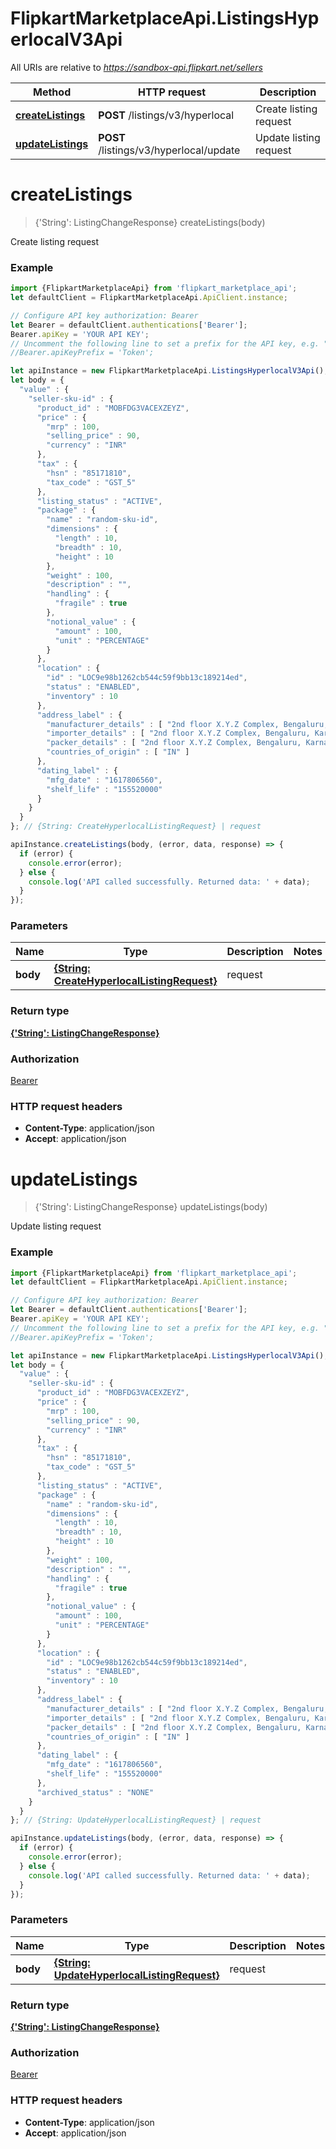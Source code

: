 # FlipkartMarketplaceApi.ListingsHyperlocalV3Api

All URIs are relative to *https://sandbox-api.flipkart.net/sellers*

Method | HTTP request | Description
------------- | ------------- | -------------
[**createListings**](ListingsHyperlocalV3Api.md#createListings) | **POST** /listings/v3/hyperlocal | Create listing request
[**updateListings**](ListingsHyperlocalV3Api.md#updateListings) | **POST** /listings/v3/hyperlocal/update | Update listing request

<a name="createListings"></a>
# **createListings**
> {&#x27;String&#x27;: ListingChangeResponse} createListings(body)

Create listing request

### Example
```javascript
import {FlipkartMarketplaceApi} from 'flipkart_marketplace_api';
let defaultClient = FlipkartMarketplaceApi.ApiClient.instance;

// Configure API key authorization: Bearer
let Bearer = defaultClient.authentications['Bearer'];
Bearer.apiKey = 'YOUR API KEY';
// Uncomment the following line to set a prefix for the API key, e.g. "Token" (defaults to null)
//Bearer.apiKeyPrefix = 'Token';

let apiInstance = new FlipkartMarketplaceApi.ListingsHyperlocalV3Api();
let body = {
  "value" : {
    "seller-sku-id" : {
      "product_id" : "MOBFDG3VACEXZEYZ",
      "price" : {
        "mrp" : 100,
        "selling_price" : 90,
        "currency" : "INR"
      },
      "tax" : {
        "hsn" : "85171810",
        "tax_code" : "GST_5"
      },
      "listing_status" : "ACTIVE",
      "package" : {
        "name" : "random-sku-id",
        "dimensions" : {
          "length" : 10,
          "breadth" : 10,
          "height" : 10
        },
        "weight" : 100,
        "description" : "",
        "handling" : {
          "fragile" : true
        },
        "notional_value" : {
          "amount" : 100,
          "unit" : "PERCENTAGE"
        }
      },
      "location" : {
        "id" : "LOC9e98b1262cb544c59f9bb13c189214ed",
        "status" : "ENABLED",
        "inventory" : 10
      },
      "address_label" : {
        "manufacturer_details" : [ "2nd floor X.Y.Z Complex, Bengaluru, Karnataka 560066" ],
        "importer_details" : [ "2nd floor X.Y.Z Complex, Bengaluru, Karnataka 560066" ],
        "packer_details" : [ "2nd floor X.Y.Z Complex, Bengaluru, Karnataka 560066" ],
        "countries_of_origin" : [ "IN" ]
      },
      "dating_label" : {
        "mfg_date" : "1617806560",
        "shelf_life" : "155520000"
      }
    }
  }
}; // {String: CreateHyperlocalListingRequest} | request

apiInstance.createListings(body, (error, data, response) => {
  if (error) {
    console.error(error);
  } else {
    console.log('API called successfully. Returned data: ' + data);
  }
});
```

### Parameters

Name | Type | Description  | Notes
------------- | ------------- | ------------- | -------------
 **body** | [**{String: CreateHyperlocalListingRequest}**](Object.md)| request | 

### Return type

[**{&#x27;String&#x27;: ListingChangeResponse}**](ListingChangeResponse.md)

### Authorization

[Bearer](../README.md#Bearer)

### HTTP request headers

 - **Content-Type**: application/json
 - **Accept**: application/json

<a name="updateListings"></a>
# **updateListings**
> {&#x27;String&#x27;: ListingChangeResponse} updateListings(body)

Update listing request

### Example
```javascript
import {FlipkartMarketplaceApi} from 'flipkart_marketplace_api';
let defaultClient = FlipkartMarketplaceApi.ApiClient.instance;

// Configure API key authorization: Bearer
let Bearer = defaultClient.authentications['Bearer'];
Bearer.apiKey = 'YOUR API KEY';
// Uncomment the following line to set a prefix for the API key, e.g. "Token" (defaults to null)
//Bearer.apiKeyPrefix = 'Token';

let apiInstance = new FlipkartMarketplaceApi.ListingsHyperlocalV3Api();
let body = {
  "value" : {
    "seller-sku-id" : {
      "product_id" : "MOBFDG3VACEXZEYZ",
      "price" : {
        "mrp" : 100,
        "selling_price" : 90,
        "currency" : "INR"
      },
      "tax" : {
        "hsn" : "85171810",
        "tax_code" : "GST_5"
      },
      "listing_status" : "ACTIVE",
      "package" : {
        "name" : "random-sku-id",
        "dimensions" : {
          "length" : 10,
          "breadth" : 10,
          "height" : 10
        },
        "weight" : 100,
        "description" : "",
        "handling" : {
          "fragile" : true
        },
        "notional_value" : {
          "amount" : 100,
          "unit" : "PERCENTAGE"
        }
      },
      "location" : {
        "id" : "LOC9e98b1262cb544c59f9bb13c189214ed",
        "status" : "ENABLED",
        "inventory" : 10
      },
      "address_label" : {
        "manufacturer_details" : [ "2nd floor X.Y.Z Complex, Bengaluru, Karnataka 560066" ],
        "importer_details" : [ "2nd floor X.Y.Z Complex, Bengaluru, Karnataka 560066" ],
        "packer_details" : [ "2nd floor X.Y.Z Complex, Bengaluru, Karnataka 560066" ],
        "countries_of_origin" : [ "IN" ]
      },
      "dating_label" : {
        "mfg_date" : "1617806560",
        "shelf_life" : "155520000"
      },
      "archived_status" : "NONE"
    }
  }
}; // {String: UpdateHyperlocalListingRequest} | request

apiInstance.updateListings(body, (error, data, response) => {
  if (error) {
    console.error(error);
  } else {
    console.log('API called successfully. Returned data: ' + data);
  }
});
```

### Parameters

Name | Type | Description  | Notes
------------- | ------------- | ------------- | -------------
 **body** | [**{String: UpdateHyperlocalListingRequest}**](Object.md)| request | 

### Return type

[**{&#x27;String&#x27;: ListingChangeResponse}**](ListingChangeResponse.md)

### Authorization

[Bearer](../README.md#Bearer)

### HTTP request headers

 - **Content-Type**: application/json
 - **Accept**: application/json

